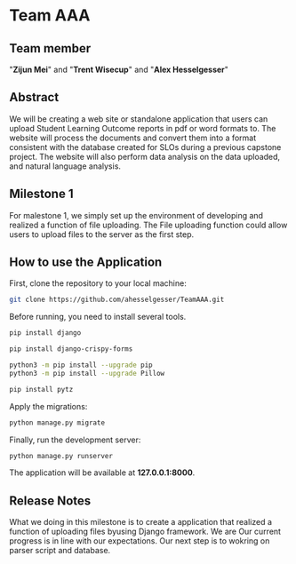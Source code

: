 # Team AAA
## Team member
"**Zijun Mei**" and "**Trent Wisecup**" and "**Alex Hesselgesser**"<br />

## Abstract
We will be creating a web site or standalone application that users can upload Student Learning Outcome reports in pdf or word formats to. The website will process the documents and convert them into a format consistent with the database created for SLOs during a previous capstone project. The website will also perform data analysis on the data uploaded, and natural language analysis.

## Milestone 1 
For malestone 1, we simply set up the environment of developing and realized a function of file uploading. The File uploading function could allow users to upload files to the server as the first step.

## How to use the Application

First, clone the repository to your local machine:

```bash
git clone https://github.com/ahesselgesser/TeamAAA.git
```
Before running, you need to install several tools.

```bash
pip install django

pip install django-crispy-forms

python3 -m pip install --upgrade pip
python3 -m pip install --upgrade Pillow

pip install pytz
```
Apply the migrations:

```bash
python manage.py migrate
```

Finally, run the development server:

```bash
python manage.py runserver
```
The application will be available at **127.0.0.1:8000**.

## Release Notes

What we doing in this milestone is to create a application that realized a function of uploading files byusing Django framework. We are Our current progress is in line with our expectations. Our next step is to wokring on parser script and database.